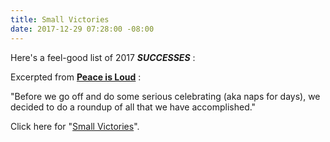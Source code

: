 ```yaml
---
title: Small Victories
date: 2017-12-29 07:28:00 -08:00
---
```


Here's a feel-good list of 2017 ***SUCCESSES*** :

Excerpted from [**Peace is Loud**](https://peaceisloud.org/) : 

"Before we go off and do some serious celebrating (aka naps for days), we decided to do a roundup of all that we have accomplished."

Click here for "[Small Victories](https://mail.google.com/mail/u/0/?ui=2&ik=8572215dd4&view=lg&msg=160a27acdf9560b2)".
